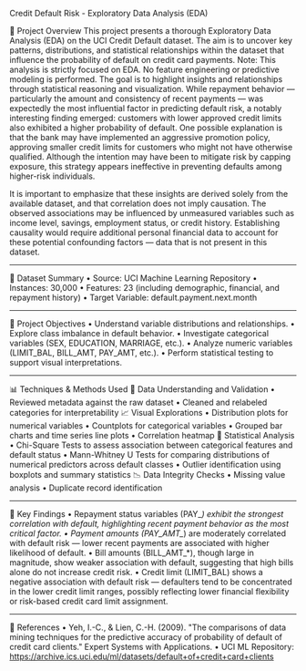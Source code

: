 Credit Default Risk - Exploratory Data Analysis (EDA)   

📌 Project Overview
This project presents a thorough Exploratory Data Analysis (EDA) on the UCI Credit Default dataset. The aim is to uncover key patterns, distributions, and statistical
relationships within the dataset that influence the probability of default on credit card payments.
Note: This analysis is strictly focused on EDA. No feature engineering or predictive modeling is performed. 
The goal is to highlight insights and relationships through statistical reasoning and visualization.
While repayment behavior — particularly the amount and consistency of recent payments — was expectedly the most influential factor in predicting default risk, 
a notably interesting finding emerged: customers with lower approved credit limits also exhibited a higher probability of default.
One possible explanation is that the bank may have implemented an aggressive promotion policy, approving smaller credit limits for customers who might not have otherwise
qualified. 
Although the intention may have been to mitigate risk by capping exposure, this strategy appears ineffective in preventing defaults among higher-risk individuals.

It is important to emphasize that these insights are derived solely from the available dataset, and that correlation does not imply causation. 
The observed associations may be influenced by unmeasured variables such as income level, savings, employment status, or credit history. 
Establishing causality would require additional personal financial data to account for these potential confounding factors — data that is not present in this dataset.

________________________________________
🧾 Dataset Summary
•	Source: UCI Machine Learning Repository
•	Instances: 30,000
•	Features: 23 (including demographic, financial, and repayment history)
•	Target Variable: default.payment.next.month
________________________________________
🎯 Project Objectives
•	Understand variable distributions and relationships.
•	Explore class imbalance in default behavior.
•	Investigate categorical variables (SEX, EDUCATION, MARRIAGE, etc.).
•	Analyze numeric variables (LIMIT_BAL, BILL_AMT, PAY_AMT, etc.).
•	Perform statistical testing to support visual interpretations.
________________________________________
📊 Techniques & Methods Used
🧹 Data Understanding and Validation
•	Reviewed metadata against the raw dataset
•	Cleaned and relabeled categories for interpretability
📈 Visual Explorations
•	Distribution plots for numerical variables
•	Countplots for categorical variables
•	Grouped bar charts and time series line plots
•	Correlation heatmap
🧪 Statistical Analysis
•	Chi-Square Tests to assess association between categorical features and default status
•	Mann-Whitney U Tests for comparing distributions of numerical predictors across default classes
•	Outlier identification using boxplots and summary statistics
📉 Data Integrity Checks
•	Missing value analysis
•	Duplicate record identification
________________________________________
🧠 Key Findings
• Repayment status variables (PAY_*) exhibit the strongest correlation with default, highlighting recent payment behavior as the most critical factor.
• Payment amounts (PAY_AMT_*) are moderately correlated with default risk — lower recent payments are associated with higher likelihood of default.
• Bill amounts (BILL_AMT_*), though large in magnitude, show weaker association with default, suggesting that high bills alone do not increase credit risk.
• Credit limit (LIMIT_BAL) shows a negative association with default risk — defaulters tend to be concentrated in the lower credit limit ranges, possibly
reflecting lower financial flexibility or risk-based credit card limit assignment.
________________________________________
📎 References
•	Yeh, I.-C., & Lien, C.-H. (2009). "The comparisons of data mining techniques for the predictive accuracy of probability of default of credit card clients." Expert Systems with Applications.
•	UCI ML Repository: https://archive.ics.uci.edu/ml/datasets/default+of+credit+card+clients
